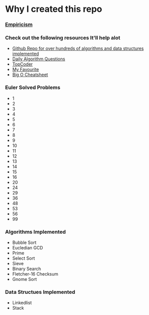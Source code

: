 Why I created this repo
=======================

<h3> <a href="http://en.wikipedia.org/wiki/Empiricism"> Empiricism </a> </h3>

<h3> Check out the following resources It'll help alot </h3>

<ul>
	<li> <a href="https://github.com/kennyledet/Algorithm-Implementations"> Github Repo for over hundreds of algorithms and data structures implemented </a> </li>
	<li> <a href="http://www.reddit.com/r/dailyprogrammer"> Daily Algorithm Questions </a> </li>
	<li> <a href="http://www.topcoder.com/"> TopCoder </a> </li>
	<li> <a href="http://projecteuler.net/"> My Favourite </a> </li>
	<li> <a href="http://bigocheatsheet.com/"> Big O Cheatsheet </a> </li>
</ul>

<h3> Euler Solved Problems </h3>

<ul>
	<li> 1 </li>
	<li> 2 </li>
	<li> 3 </li>
	<li> 4 </li>
	<li> 5 </li>
	<li> 6 </li>
	<li> 7 </li>
	<li> 8 </li>
	<li> 9 </li>
	<li> 10 </li> 
	<li> 11 </li>
	<li> 12 </li>
	<li> 13 </li>
	<li> 14 </li>
	<li> 15 </li>
	<li> 16 </li>
	<li> 20 </li>
	<li> 24 </li>
	<li> 29 </li>
	<li> 36 </li> 
	<li> 48 </li>
	<li> 53 </li>
	<li> 56 </li>
	<li> 99 </li>
</ul>

<h3> Algorithms Implemented </h3>

<ul> 
	<li> Bubble Sort </li>
	<li> Eucledian GCD </li>
	<li> Prime </li>
	<li> Select Sort </li>
	<li> Sieve </li>
	<li> Binary Search </li>
	<li> Fletcher-16 Checksum </li>
	<li> Gnome Sort </li>
</ul>

<h3> Data Structues Implemented </h3>

<ul>
	<li> Linkedlist </li>
	<li> Stack </li>
</ul>
